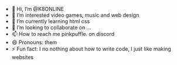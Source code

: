 - 👋 Hi, I’m @K8ONLINE
- 👀 I’m interested video games, music and web design
- 🌱 I’m currently learning html css
- 💞️ I’m looking to collaborate on ...
- 📫 How to reach me pinkpuffle. on discord
- 😄 Pronouns: them
- ⚡ Fun fact: I no nothing about how to write code, I just like making websites

<!---
K8ONLINE/K8ONLINE is a ✨ special ✨ repository because its `README.md` (this file) appears on your GitHub profile.
You can click the Preview link to take a look at your changes.
--->
